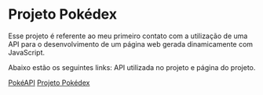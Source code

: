 <h1>Projeto Pokédex</h1>
<p>Esse projeto é referente ao meu primeiro contato com a utilização de uma API para o desenvolvimento de um página web gerada dinamicamente com JavaScript.</p>
<p>Abaixo estão os seguintes links: API utilizada no projeto e página do projeto.</p>
<a href="https://pokeapi.co/" target="_blank" rel="noopener noreferrer">PokéAPI</a>
<a href="https://matheuslmarchetti.github.io/Bootcamp-Potencia-Tech-Angular-Developer-Powered-by-iFood-DIO/pokedex/" target="_blank" rel="noopener noreferrer">Projeto Pokédex</a>
